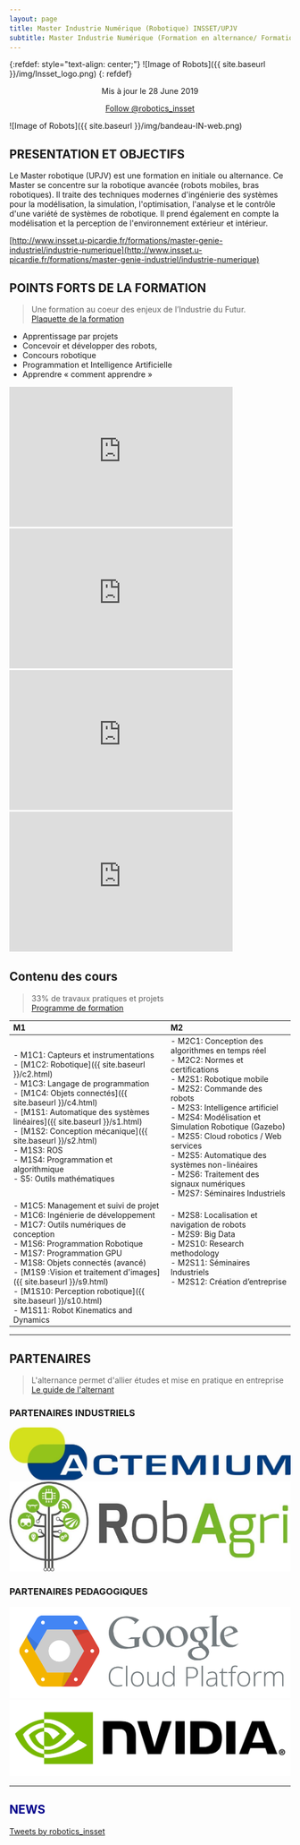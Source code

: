 ```yaml
---
layout: page
title: Master Industrie Numérique (Robotique) INSSET/UPJV
subtitle: Master Industrie Numérique (Formation en alternance/ Formation initial à Saint Quentin)
---
```


{:refdef: style="text-align: center;"}
![Image of Robots]({{ site.baseurl }}/img/Insset_logo.png)
{: refdef}

<p align="center">Mis à jour le 28 June 2019</p>

<p align="center">
<a href="https://twitter.com/robotics_insset?ref_src=twsrc%5Etfw" class="twitter-follow-button" data-show-count="false">Follow @robotics_insset</a><script async src="https://platform.twitter.com/widgets.js" charset="utf-8"></script>
</p>

![Image of Robots]({{ site.baseurl }}/img/bandeau-IN-web.png)

## PRESENTATION ET OBJECTIFS

 Le Master robotique (UPJV) est une formation en initiale ou alternance. Ce Master se concentre sur la robotique avancée (robots mobiles, bras robotiques). Il traite des techniques modernes d'ingénierie des systèmes pour la modélisation, la simulation, l'optimisation, l'analyse et le contrôle d'une variété de systèmes de robotique. Il prend également en compte la modélisation et la perception de l'environnement extérieur et intérieur.

[http://www.insset.u-picardie.fr/formations/master-genie-industriel/industrie-numerique](http://www.insset.u-picardie.fr/formations/master-genie-industriel/industrie-numerique)

## POINTS FORTS DE LA FORMATION

> Une formation au coeur des enjeux de l’Industrie du Futur.  
[Plaquette de la formation](http://www.insset.u-picardie.fr/images/Plaquettes/Industrie-numerique-A4-1.0.pdf)

* Apprentissage par projets
* Concevoir et développer des robots,
* Concours robotique
* Programmation et Intelligence Artificielle
* Apprendre « comment apprendre »

<div class="row">
  <div class="col-lg-6 col-md-8 col-xs-10 thumb">
    <iframe
      width="400"
      height="250"
      src="https://www.youtube.com/embed/tOxgJZkYv3Q"
      frameborder="0"
      allowfullscreen
    ></iframe>
  </div>
  <div class="col-lg-6 col-md-8 col-xs-10 thumb">
    <iframe
      width="400"
      height="250"
      src="https://www.youtube.com/embed/jvVT7RVgUDo"
      frameborder="0"
      allowfullscreen
    ></iframe>
  </div>
  <div class="col-lg-6 col-md-8 col-xs-10 thumb">
    <iframe
      width="400"
      height="250"
      src="https://www.youtube.com/embed/fFn0UDd5TQY"
      frameborder="0"
      allowfullscreen
    ></iframe>
  </div>
  <div class="col-lg-6 col-md-8 col-xs-10 thumb">
    <iframe
      width="400"
      height="250"
      src="https://www.youtube.com/embed/bE4P1yyvaEs"
      frameborder="0"
      allowfullscreen
    ></iframe>
  </div>
</div>


## Contenu des cours

> 33% de travaux pratiques et projets  
[Programme de formation](http://www.insset.u-picardie.fr/images/Plaquettes/Master-1ere-Annee-Genie-Industriel-IN.pdf)

|  M1 | M2 |
| :-------- | :-------- |
| - M1C1: Capteurs et instrumentations <br/> - [M1C2: Robotique]({{ site.baseurl }}/c2.html) <br/> - M1C3: Langage de programmation <br/> - [M1C4: Objets connectés]({{ site.baseurl }}/c4.html) <br/> - [M1S1: Automatique des systèmes linéaires]({{ site.baseurl }}/s1.html) <br/> - [M1S2: Conception mécanique]({{ site.baseurl }}/s2.html) <br/> - M1S3: ROS <br/> - M1S4: Programmation et algorithmique <br/> - S5: Outils mathématiques <br/>   | - M2C1: Conception des algorithmes en temps réel <br/> - M2C2: Normes et certifications <br/> - M2S1: Robotique mobile <br/> - M2S2: Commande des robots <br/> - M2S3: Intelligence artificiel  <br/> - M2S4: Modélisation et Simulation Robotique (Gazebo)  <br/> - M2S5: Cloud robotics / Web services <br/> - M2S5: Automatique des systèmes non-linéaires <br/> - M2S6: Traitement des signaux numériques <br/> - M2S7: Séminaires Industriels   |
| - M1C5: Management et suivi de projet <br/> - M1C6: Ingénierie de développement <br/> - M1C7: Outils numériques de conception <br/> - M1S6: Programmation Robotique <br/> - M1S7: Programmation GPU  <br/> - M1S8: Objets connectés (avancé) <br/> - [M1S9 :Vision et traitement d'images]({{ site.baseurl }}/s9.html) <br/> - [M1S10: Perception robotique]({{ site.baseurl }}/s10.html) <br/>  - M1S11: Robot Kinematics and Dynamics <br/> | - M2S8: Localisation et navigation de robots <br/> - M2S9: Big Data <br/> - M2S10: Research methodology <br/> - M2S11: Séminaires Industriels <br/> - M2S12: Création d’entreprise <br/>  <br/>  <br/> <br/>  |

<!-- ---

## SECTEURS D’ACTIVITÉ

> La robotique va changer le mode de travail dans tous les secteurs

* Automobile, Construction Mécanique,
* Transport, Logistique, 
* Militaire, Aéronautique,
* Agriculture, Environnement, Agroalimentaire,
* Médical, Santé, Domestique,
* Conseils et services aux entreprises,
* Centre de recherches publics et privés -->

---

## PARTENAIRES

> L'alternance permet d'allier études et mise en pratique en entreprise  
[Le guide de l'alternant](http://www.insset.u-picardie.fr/images/Guide_de_lalternant.pdf)

### PARTENAIRES INDUSTRIELS
<div class="row">
  <div class="col-lg-6 col-md-8 col-xs-10 thumb">
    <a class="thumbnail" href="https://www.actemium.fr/fr/">
      <img class="img-fluid" src="/img/actemium.jpg" alt="">
    </a>
  </div>
  <div class="col-lg-6 col-md-8 col-xs-10 thumb">
    <a class="thumbnail" href="http://www.axema.fr/agroequipements/Pages/Article.aspx?IDArticle=344&Categorie=Technique">
      <img class="img-fluid" src="/img/robagri.jpg" alt="">
    </a>
  </div>
</div>

### PARTENAIRES PEDAGOGIQUES
<div class="row">
  <div class="col-lg-6 col-md-8 col-xs-10 thumb">
    <a class="thumbnail" href="https://cloud.google.com/">
      <img class="img-fluid" src="/img/GCP.png" alt="">
    </a>
  </div>
  <div class="col-lg-6 col-md-8 col-xs-10 thumb">
    <a class="thumbnail" href="https://www.nvidia.com/fr-fr/">
      <img class="img-fluid" src="/img/Logo-NVIDIA.jpg" alt="">
    </a>
  </div>
</div>

***

## <span style="color:DarkBlue">NEWS</span>

<a class="twitter-timeline" href="https://twitter.com/robotics_insset?ref_src=twsrc%5Etfw" data-tweet-limit="6">Tweets by robotics_insset</a> <script async src="https://platform.twitter.com/widgets.js" charset="utf-8"></script>
